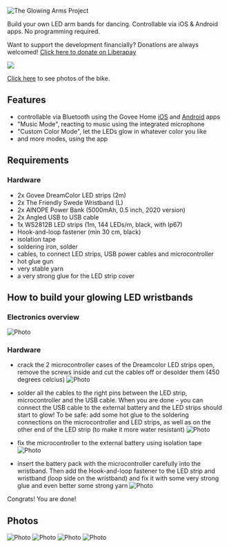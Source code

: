 ![The Glowing Arms Project](/headerimage.jpg "The Glowing Arms Project")

Build your own LED arm bands for dancing. Controllable via iOS &amp; Android apps. No programming required.

Want to support the development financially? Donations are always welcomed! 
[Click here to donate on Liberapay](https://liberapay.com/marcoEDU)

[<img src="http://img.shields.io/liberapay/receives/marcoEDU.svg?logo=liberapay">](https://liberapay.com/marcoEDU)

[Click here](#photos) to see photos of the bike.

## Features

- controllable via Bluetooth using the Govee Home [iOS](https://apps.apple.com/us/app/govee-home/id1395696823) and [Android](https://play.google.com/store/apps/details?id=com.govee.home&hl=en) apps
- "Music Mode", reacting to music using the integrated microphone
- "Custom Color Mode", let the LEDs glow in whatever color you like
- and more modes, using the app


## Requirements

### Hardware

- 2x Govee DreamColor LED strips (2m)
- 2x The Friendly Swede Wristband (L)
- 2x AINOPE Power Bank (5000mAh, 0.5 inch, 2020 version)
- 2x Angled USB to USB cable
- 1x WS2812B LED strips (1m, 144 LEDs/m, black, with Ip67)
- Hook-and-loop fastener (min 30 cm, black)
- isolation tape
- soldering iron, solder
- cables, to connect LED strips, USB power cables and microcontroller
- hot glue gun
- very stable yarn
- a very strong glue for the LED strip cover

## How to build your glowing LED wristbands

### Electronics overview
![Photo](/diagram.jpg "Photo")

### Hardware

- crack the 2 microcontroller cases of the Dreamcolor LED strips open, remove the screws inside and cut the cables off or desolder them (450 degrees celcius)
![Photo](/photos/IMG_0451.jpeg "Photo")

- solder all the cables to the right pins between the LED strip, microcontroller and the USB cable. When you are done - you can connect the USB cable to the external battery and the LED strips should start to glow! To be safe: add some hot glue to the soldering connections on the microcontroller and LED strips, as well as on the other end of the LED strip (to make it more water resistant)
![Photo](/photos/IMG_0455.jpeg "Photo")

- fix the microcontroller to the external battery using isolation tape
![Photo](/photos/IMG_0457.jpeg "Photo")

- insert the battery pack with the microcontroller carefully into the wristband. Then add the Hook-and-loop fastener to the LED strip and wristband (loop side on the wristband) and fix it with some very strong glue and even better some strong yarn
![Photo](/photos/IMG_0463.jpeg "Photo")

Congrats! You are done!

## Photos

![Photo](/photos/IMGP0520.jpeg "Photo")
![Photo](/photos/IMGP0521.jpeg "Photo")
![Photo](/photos/IMGP0527.jpeg "Photo")
![Photo](/photos/IMGP0528.jpeg "Photo")
